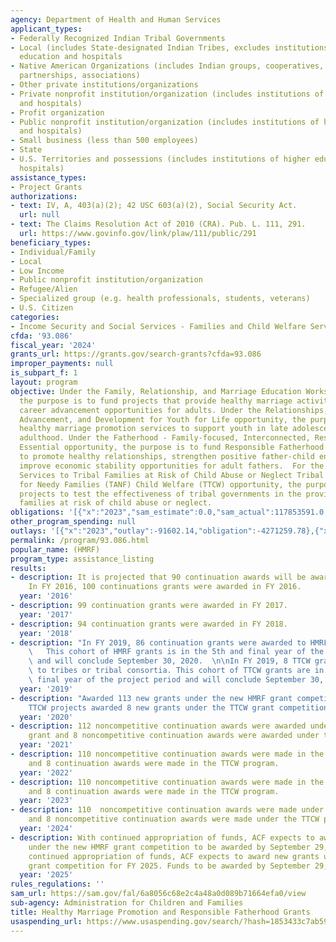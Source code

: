 ```yaml
---
agency: Department of Health and Human Services
applicant_types:
- Federally Recognized Indian Tribal Governments
- Local (includes State-designated Indian Tribes, excludes institutions of higher
  education and hospitals
- Native American Organizations (includes Indian groups, cooperatives, corporations,
  partnerships, associations)
- Other private institutions/organizations
- Private nonprofit institution/organization (includes institutions of higher education
  and hospitals)
- Profit organization
- Public nonprofit institution/organization (includes institutions of higher education
  and hospitals)
- Small business (less than 500 employees)
- State
- U.S. Territories and possessions (includes institutions of higher education and
  hospitals)
assistance_types:
- Project Grants
authorizations:
- text: IV, A, 403(a)(2); 42 USC 603(a)(2), Social Security Act.
  url: null
- text: The Claims Resolution Act of 2010 (CRA). Pub. L. 111, 291.
  url: https://www.govinfo.gov/link/plaw/111/public/291
beneficiary_types:
- Individual/Family
- Local
- Low Income
- Public nonprofit institution/organization
- Refugee/Alien
- Specialized group (e.g. health professionals, students, veterans)
- U.S. Citizen
categories:
- Income Security and Social Services - Families and Child Welfare Services
cfda: '93.086'
fiscal_year: '2024'
grants_url: https://grants.gov/search-grants?cfda=93.086
improper_payments: null
is_subpart_f: 1
layout: program
objective: Under the Family, Relationship, and Marriage Education Works opportunity,
  the purpose is to fund projects that provide healthy marriage activities and integrate
  career advancement opportunities for adults. Under the Relationships, Education,
  Advancement, and Development for Youth for Life opportunity, the purpose is to provide
  healthy marriage promotion services to support youth in late adolescence to early
  adulthood. Under the Fatherhood - Family-focused, Interconnected, Resilient, and
  Essential opportunity, the purpose is to fund Responsible Fatherhood promotion projects
  to promote healthy relationships, strengthen positive father-child engagement, and
  improve economic stability opportunities for adult fathers.  For the Child Welfare
  Services to Tribal Families at Risk of Child Abuse or Neglect Tribal Temporary Assistance
  for Needy Families (TANF) Child Welfare (TTCW) opportunity, the purpose is to fund
  projects to test the effectiveness of tribal governments in the provision to tribal
  families at risk of child abuse or neglect.
obligations: '[{"x":"2023","sam_estimate":0.0,"sam_actual":117853591.0,"usa_spending_actual":67836267.8},{"x":"2024","sam_estimate":0.0,"sam_actual":111687962.0,"usa_spending_actual":110877756.43},{"x":"2025","sam_estimate":0.0,"sam_actual":117853591.0,"usa_spending_actual":0.0}]'
other_program_spending: null
outlays: '[{"x":"2023","outlay":-91602.14,"obligation":-4271259.78},{"x":"2024","outlay":0.0,"obligation":0.0},{"x":"2025","outlay":0.0,"obligation":0.0}]'
permalink: /program/93.086.html
popular_name: (HMRF)
program_type: assistance_listing
results:
- description: It is projected that 90 continuation awards will be awarded in FY 2016.
    In FY 2016, 100 continuations grants were awarded in FY 2016.
  year: '2016'
- description: 99 continuation grants were awarded in FY 2017.
  year: '2017'
- description: 94 continuation grants were awarded in FY 2018.
  year: '2018'
- description: "In FY 2019, 86 continuation grants were awarded to HMRF grantee organizations.\
    \   This cohort of HMRF grants is in the 5th and final year of the project period\
    \ and will conclude September 30, 2020.  \n\nIn FY 2019, 8 TTCW grants were awarded\
    \ to tribes or tribal consortia. This cohort of TTCW grants are in the 5th and\
    \ final year of the project period and will conclude September 30, 2020."
  year: '2019'
- description: "Awarded 113 new grants under the new HMRF grant competition.  \n\n\
    TTCW projects awarded 8 new grants under the TTCW grant competition for FY 2020."
  year: '2020'
- description: 112 noncompetitive continuation awards were awarded under the HMRF
    grant and 8 noncompetitive continuation awards were awarded under the TTCW program.
  year: '2021'
- description: 110 noncompetitive continuation awards were made in the HMRF program
    and 8 continuation awards were made in the TTCW program.
  year: '2022'
- description: 110 noncompetitive continuation awards were made in the HMRF program
    and 8 continuation awards were made in the TTCW program.
  year: '2023'
- description: 110  noncompetitive continuation awards were made under the HMRF awards
    and 8 noncompetitive continuation awards were made under the TTCW program.
  year: '2024'
- description: With continued appropriation of funds, ACF expects to award new grants
    under the new HMRF grant competition to be awarded by September 29, 2025. With
    continued appropriation of funds, ACF expects to award new grants under the TTCW
    grant competition for FY 2025. Funds to be awarded by September 29, 2025
  year: '2025'
rules_regulations: ''
sam_url: https://sam.gov/fal/6a8056c68e2c4a48a0d089b71664efa0/view
sub-agency: Administration for Children and Families
title: Healthy Marriage Promotion and Responsible Fatherhood Grants
usaspending_url: https://www.usaspending.gov/search/?hash=1853433c7ab59c9314f6b2e8da75ef38
---
```


